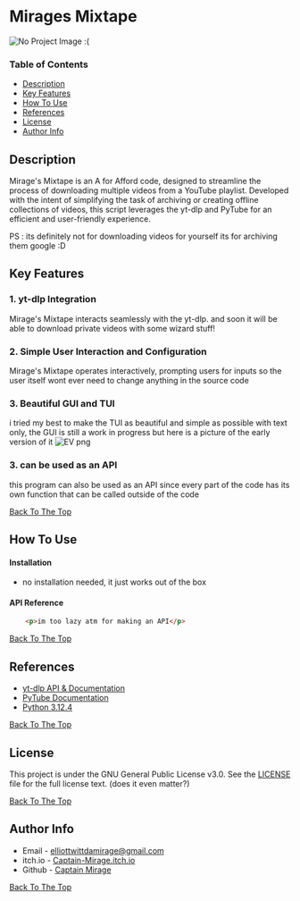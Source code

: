 # Mirages Mixtape

![No Project Image :(](project-image-url)


### Table of Contents

- [Description](#description)
- [Key Features](#key-features)
- [How To Use](#how-to-use)
- [References](#references)
- [License](#license)
- [Author Info](#author-info)


## Description

Mirage's Mixtape is an A for Afford code, designed to streamline the process of downloading multiple videos from a YouTube playlist. Developed with the intent of simplifying the task of archiving or creating offline collections of videos, this script leverages the yt-dlp and PyTube for an efficient and user-friendly experience.

PS : its definitely not for downloading videos for yourself its for archiving them google :D


## Key Features

### 1. yt-dlp Integration
Mirage's Mixtape interacts seamlessly with the yt-dlp. and soon it will be able to download private videos with some wizard stuff!

### 2. Simple User Interaction and Configuration
Mirage's Mixtape operates interactively, prompting users for inputs so the user itself wont ever need to change anything in the source code

### 3. Beautiful GUI and TUI
i tried my best to make the TUI as beautiful and simple as possible with text only, the GUI is still a work in progress but here is a picture of the early version of it
![EV png](https://github.com/user-attachments/assets/f69c7f45-2c7d-4cd9-928b-ff1f2b8f743b)

### 3. can be used as an API
this program can also be used as an API since every part of the code has its own function that can be called outside of the code

[Back To The Top](#mirages-mixtape)


## How To Use
#### Installation

- no installation needed, it just works out of the box


#### API Reference

```html
    <p>im too lazy atm for making an API</p>
```

[Back To The Top](#mirages-mixtape)


## References

- [yt-dlp API & Documentation](https://github.com/yt-dlp/yt-dlp)
- [PyTube Documentation](https://github.com/pytube/pytube)
- [Python 3.12.4](https://www.python.org/downloads/release/python-3124/)

[Back To The Top](#mirages-mixtape)


## License

This project is under the GNU General Public License v3.0. See the [LICENSE](https://github.com/CaptainMirage/mirages-mixtape/blob/main/LICENSE) file for the full license text. (does it even matter?)

[Back To The Top](#mirages-mixtape)


## Author Info

- Email - elliottwittdamirage@gmail.com
- itch.io - [Captain-Mirage.itch.io](https://captain-mirage.itch.io/)
- Github - [Captain Mirage](https://github.com/CaptainMirage)

[Back To The Top](#mirages-mixtape)
